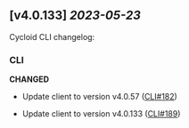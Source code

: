 ## [v4.0.133] _2023-05-23_

Cycloid CLI changelog:

### CLI
**CHANGED**
- Update client to version v4.0.57 ([CLI#182])

- Update client to version v4.0.133 ([CLI#189])


[CLI#182]: https://github.com/cycloidio/cycloid-cli/pull/182
[CLI#189]: https://github.com/cycloidio/cycloid-cli/pull/189
